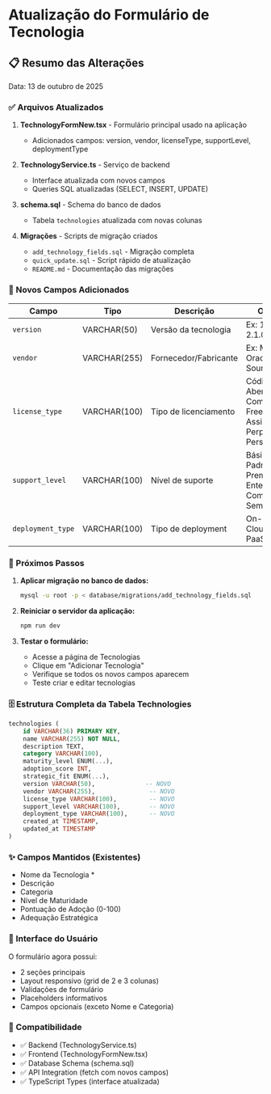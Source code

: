 # Atualização do Formulário de Tecnologia

## 📋 Resumo das Alterações

Data: 13 de outubro de 2025

### ✅ Arquivos Atualizados

1. **TechnologyFormNew.tsx** - Formulário principal usado na aplicação
   - Adicionados campos: version, vendor, licenseType, supportLevel, deploymentType
   
2. **TechnologyService.ts** - Serviço de backend
   - Interface atualizada com novos campos
   - Queries SQL atualizadas (SELECT, INSERT, UPDATE)
   
3. **schema.sql** - Schema do banco de dados
   - Tabela `technologies` atualizada com novas colunas
   
4. **Migrações** - Scripts de migração criados
   - `add_technology_fields.sql` - Migração completa
   - `quick_update.sql` - Script rápido de atualização
   - `README.md` - Documentação das migrações

### 📝 Novos Campos Adicionados

| Campo | Tipo | Descrição | Opções |
|-------|------|-----------|--------|
| `version` | VARCHAR(50) | Versão da tecnologia | Ex: 14.2, 2.1.0, latest |
| `vendor` | VARCHAR(255) | Fornecedor/Fabricante | Ex: Microsoft, Oracle, Open Source |
| `license_type` | VARCHAR(100) | Tipo de licenciamento | Código Aberto, Comercial, Freemium, Assinatura, Perpetua, Personalizada |
| `support_level` | VARCHAR(100) | Nível de suporte | Básico, Padrão, Premium, Enterprise, Comunidade, Sem Suporte |
| `deployment_type` | VARCHAR(100) | Tipo de deployment | On-Premise, Cloud, SaaS, PaaS, IaaS |

### 🔧 Próximos Passos

1. **Aplicar migração no banco de dados:**
   ```bash
   mysql -u root -p < database/migrations/add_technology_fields.sql
   ```

2. **Reiniciar o servidor da aplicação:**
   ```bash
   npm run dev
   ```

3. **Testar o formulário:**
   - Acesse a página de Tecnologias
   - Clique em "Adicionar Tecnologia"
   - Verifique se todos os novos campos aparecem
   - Teste criar e editar tecnologias

### 🗄️ Estrutura Completa da Tabela Technologies

```sql
technologies (
    id VARCHAR(36) PRIMARY KEY,
    name VARCHAR(255) NOT NULL,
    description TEXT,
    category VARCHAR(100),
    maturity_level ENUM(...),
    adoption_score INT,
    strategic_fit ENUM(...),
    version VARCHAR(50),              -- NOVO
    vendor VARCHAR(255),               -- NOVO
    license_type VARCHAR(100),         -- NOVO
    support_level VARCHAR(100),        -- NOVO
    deployment_type VARCHAR(100),      -- NOVO
    created_at TIMESTAMP,
    updated_at TIMESTAMP
)
```

### ✨ Campos Mantidos (Existentes)

- Nome da Tecnologia *
- Descrição
- Categoria
- Nível de Maturidade
- Pontuação de Adoção (0-100)
- Adequação Estratégica

### 📱 Interface do Usuário

O formulário agora possui:
- 2 seções principais
- Layout responsivo (grid de 2 e 3 colunas)
- Validações de formulário
- Placeholders informativos
- Campos opcionais (exceto Nome e Categoria)

### 🎯 Compatibilidade

- ✅ Backend (TechnologyService.ts)
- ✅ Frontend (TechnologyFormNew.tsx)
- ✅ Database Schema (schema.sql)
- ✅ API Integration (fetch com novos campos)
- ✅ TypeScript Types (interface atualizada)
